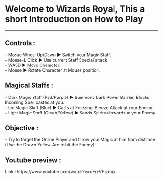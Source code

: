 # Welcome to Wizards Royal, This a short Introduction on How to Play

<hr>

<h2> Controls : </h2>
- Mosue Wheel Up/Down ► Switch your Magic Staff. </br>
- Mouse-L Click ► Use current Staff Special attack. </br>
- WASD ► Move Character. </br>
- Mouse  ► Rotate Character at Mouse position. </br>

<h2> Magical Staffs : </h2>
- Dark Magic Staff (Red/Purple) ► Summons Dark Power Barrier, Blocks Incoming Spell casted at you. </br>
- Ice Magic Staff (Blue) ► Casts at Freezing-Breeze Attack at your Enemy. </br>
- Light Magic Staff (Green/Yellow) ► Sends Spiritual swords at your Enemy. </br>

<h2> Objective : </h2>
- Try to target the Online Player and throw your Magic at him from distance (Use the Drawn Yellow-Arc to hit the Enemy).

<h2> Youtube preview : </h2>
Link : https://www.youtube.com/watch?v=oEryVPjzdqk
